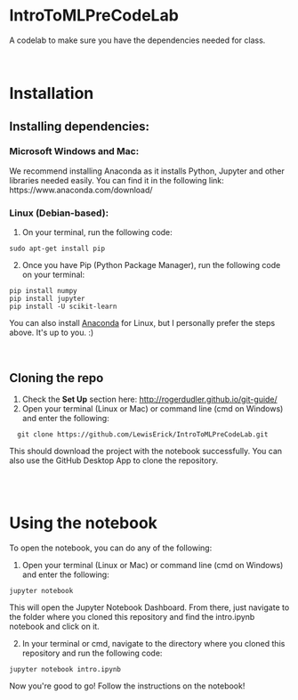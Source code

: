 # IntroToMLPreCodeLab
A codelab to make sure you have the dependencies needed for class.

<br>
<h1>Installation</h1>
<h2>Installing dependencies:</h2>

<h3>Microsoft Windows and Mac:</h3>
We recommend installing Anaconda as it installs Python, Jupyter and other libraries needed easily. You can find it in the following link: 
https://www.anaconda.com/download/

<h3>Linux (Debian-based):</h3>

1. On your terminal, run the following code:<br>

```
sudo apt-get install pip
```

2. Once you have Pip (Python Package Manager), run the following code on your terminal:

```
pip install numpy
pip install jupyter
pip install -U scikit-learn
```


You can also install <a href="https://www.anaconda.com/download/">Anaconda</a> for Linux, but I personally prefer the steps above. It's up to you. :)

<br>
<h2>Cloning the repo</h2>

1. Check the <b>Set Up</b> section here: http://rogerdudler.github.io/git-guide/
2. Open your terminal (Linux or Mac) or command line (cmd on Windows) and enter the following:<br>

```
  git clone https://github.com/LewisErick/IntroToMLPreCodeLab.git
```

This should download the project with the notebook successfully. You can also use the GitHub Desktop App to clone the repository.


<br><br>
<h1>Using the notebook</h1>

To open the notebook, you can do any of the following:
1. Open your terminal (Linux or Mac) or command line (cmd on Windows) and enter the following:<br>

```
jupyter notebook
```

This will open the Jupyter Notebook Dashboard. From there, just navigate to the folder where you cloned this repository and find the intro.ipynb notebook and click on it.

2. In your terminal or cmd, navigate to the directory where you cloned this repository and run the following code:

```
jupyter notebook intro.ipynb
```

Now you're good to go! Follow the instructions on the notebook!
